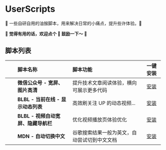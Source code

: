 # UserScripts

🚀 一些自研自用的油猴脚本，用来解决日常的小痛点，提升些许体验。🚀

**🤩 觉得有用的话，欢迎点个 🌟 鼓励一下～ 🤩**

## 脚本列表

|                                                                                        | 脚本名称                            | 脚本功能                                     |                一键安装                 |
| :------------------------------------------------------------------------------------: | :---------------------------------- | :------------------------------------------- | :-------------------------------------: |
| <img src="https://res.wx.qq.com/mpres/htmledition/images/favicon.ico" height="16px" /> | **微信公众号 - 宽屏、图片高清**     | 提升技术文章阅读体验，横向可展示更多代码     |   [安装][微信公众号 - 宽屏、图片高清]   |
|        <img src="https://static.hdslb.com/images/favicon.ico" height="16px" />         | **BLBL - 当前在线 - 显示动态列表**  | 高效刷关注 UP 的动态视频...                  | [安装][blbl - 当前在线 - 显示动态列表]  |
|        <img src="https://static.hdslb.com/images/favicon.ico" height="16px" />         | **BLBL - 视频自动宽屏、隐藏导航栏** | 优化视频播放页体验优化                       | [安装][blbl - 视频自动宽屏、隐藏导航栏] |
|  <img src="https://developer.mozilla.org/favicon-48x48.cbbd161b.png" height="16px" />  | **MDN - 自动切换中文**              | 谷歌搜索结果一般为英文，自动尝试切到中文文档 |       [安装][mdn - 自动切换中文]        |

[微信公众号 - 宽屏、图片高清]: https://github.com/Jamie-Yang/userscripts/raw/master/scripts/%E5%BE%AE%E4%BF%A1%E5%85%AC%E4%BC%97%E5%8F%B7%20-%20%E5%AE%BD%E5%B1%8F%E3%80%81%E5%9B%BE%E7%89%87%E9%AB%98%E6%B8%85.user.js
[blbl - 当前在线 - 显示动态列表]: https://github.com/Jamie-Yang/userscripts/raw/master/scripts/BLBL%20-%20%E5%BD%93%E5%89%8D%E5%9C%A8%E7%BA%BF%20-%20%E6%98%BE%E7%A4%BA%E5%8A%A8%E6%80%81%E5%88%97%E8%A1%A8.user.js
[blbl - 视频自动宽屏、隐藏导航栏]: https://github.com/Jamie-Yang/userscripts/raw/master/scripts/BLBL%20-%20%E8%A7%86%E9%A2%91%E8%87%AA%E5%8A%A8%E5%AE%BD%E5%B1%8F%E3%80%81%E9%9A%90%E8%97%8F%E5%AF%BC%E8%88%AA%E6%A0%8F.user.js
[mdn - 自动切换中文]: https://github.com/Jamie-Yang/userscripts/raw/master/scripts/MDN%20-%20%E8%87%AA%E5%8A%A8%E5%88%87%E6%8D%A2%E4%B8%AD%E6%96%87.user.js
